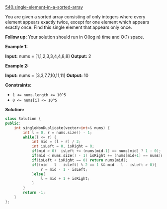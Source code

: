 [540.single-element-in-a-sorted-array](https://leetcode.com/problems/single-element-in-a-sorted-array/)  

You are given a sorted array consisting of only integers where every element appears exactly twice, except for one element which appears exactly once. Find this single element that appears only once.

**Follow up:** Your solution should run in O(log n) time and O(1) space.

**Example 1:**

**Input:** nums = \[1,1,2,3,3,4,4,8,8\]
**Output:** 2

**Example 2:**

**Input:** nums = \[3,3,7,7,10,11,11\]
**Output:** 10

**Constraints:**

*   `1 <= nums.length <= 10^5`
*   `0 <= nums[i] <= 10^5`  



**Solution:**  

```cpp
class Solution {
public:
    int singleNonDuplicate(vector<int>& nums) {
        int l = 0, r = nums.size() - 1;
        while(l <= r) {
            int mid = (l + r) / 2;
            int isLeft = 0, isRight = 0;
            if(mid > 0)  isLeft += (nums[mid-1] == nums[mid] ? 1 : 0);
            if(mid < nums.size() - 1) isRight += (nums[mid+1] == nums[mid] ? 1 : 0);
            if(isLeft + isRight == 0) return nums[mid];
            if((mid - l - isLeft) % 2 == 1 && mid - l - isLeft > 0){
                r = mid - 1 - isLeft;
            }else{
                l = mid + 1 + isRight;
            }
        }
        return -1;
    }
};
```
      